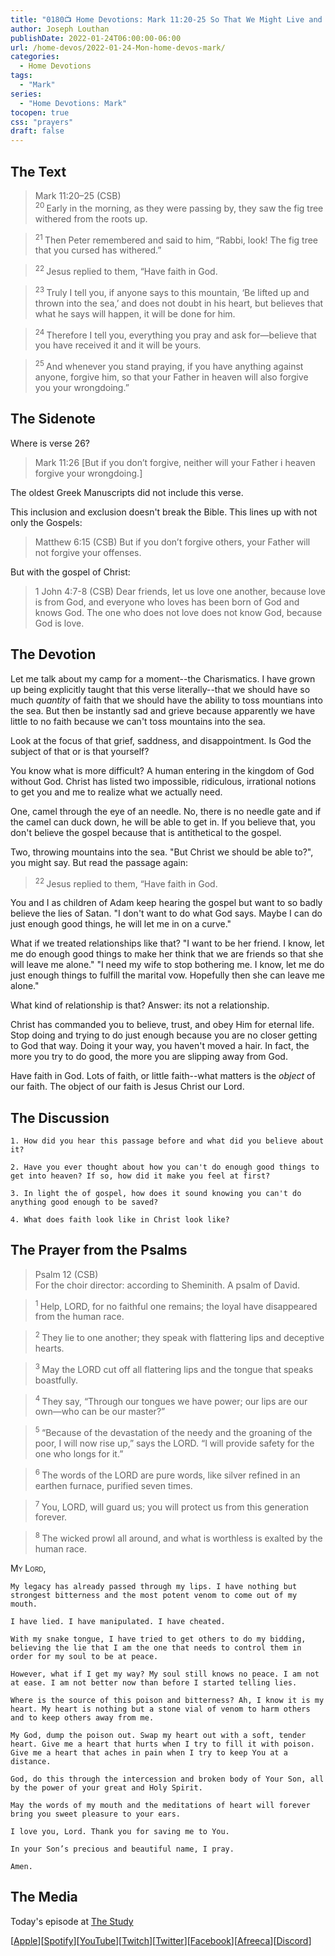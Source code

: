 ```yaml
---
title: "0180📺 Home Devotions: Mark 11:20-25 So That We Might Live and Believe"
author: Joseph Louthan
publishDate: 2022-01-24T06:00:00-06:00
url: /home-devos/2022-01-24-Mon-home-devos-mark/
categories:
  - Home Devotions
tags:
  - "Mark"
series:
  - "Home Devotions: Mark"
tocopen: true
css: "prayers"
draft: false
---
```

## The Text

>Mark 11:20–25 (CSB)  
><sup> 20 </sup> Early in the morning, as they were passing by, they saw the fig tree withered from the roots up. 

><sup> 21 </sup> Then Peter remembered and said to him, “Rabbi, look! The fig tree that you cursed has withered.” 

><sup> 22 </sup> Jesus replied to them, “Have faith in God. 

><sup> 23 </sup> Truly I tell you, if anyone says to this mountain, ‘Be lifted up and thrown into the sea,’ and does not doubt in his heart, but believes that what he says will happen, it will be done for him. 

><sup> 24 </sup> Therefore I tell you, everything you pray and ask for—believe that you have received it and it will be yours. 

><sup> 25 </sup> And whenever you stand praying, if you have anything against anyone, forgive him, so that your Father in heaven will also forgive you your wrongdoing.”

## The Sidenote

Where is verse 26?

>Mark 11:26 [But if you don’t forgive, neither will your Father i heaven forgive your wrongdoing.]

The oldest Greek Manuscripts did not include this verse. 

This inclusion and exclusion doesn't break the Bible. This lines up with not only the Gospels:

>Matthew 6:15 (CSB) But if you don’t forgive others, your Father will not forgive your offenses.

But with the gospel of Christ:

>1 John 4:7-8 (CSB) Dear friends, let us love one another, because love is from God, and everyone who loves has been born of God and knows God. The one who does not love does not know God, because God is love.

## The Devotion

Let me talk about my camp for a moment--the Charismatics. I have grown up being explicitly taught that this verse literally--that we should have so much *quantity* of faith that we should have the ability to toss mountians into the sea. But then be instantly sad and grieve because apparently we have little to no faith because we can't toss mountains into the sea.

Look at the focus of that grief, saddness, and disappointment. Is God the subject of that or is that yourself?

You know what is more difficult? A human entering in the kingdom of God without God. Christ has listed two impossible, ridiculous, irrational notions to get you and me to realize what we actually need.

One, camel through the eye of an needle. No, there is no needle gate and if the camel can duck down, he will be able to get in. If you believe that, you don't believe the gospel because that is antithetical to the gospel.

Two, throwing mountains into the sea. "But Christ we should be able to?", you might say. But read the passage again:

><sup> 22 </sup> Jesus replied to them, “Have faith in God. 

You and I as children of Adam keep hearing the gospel but want to so badly believe the lies of Satan. "I don't want to do what God says. Maybe I can do just enough good things, he will let me in on a curve."

What if we treated relationships like that? "I want to be her friend. I know, let me do enough good things to make her think that we are friends so that she will leave me alone." "I need my wife to stop bothering me. I know, let me do just enough things to fulfill the marital vow. Hopefully then she can leave me alone."

What kind of relationship is that? Answer: its not a relationship.

Christ has commanded you to believe, trust, and obey Him for eternal life. Stop doing and trying to do just enough because you are no closer getting to God that way. Doing it your way, you haven't moved a hair. In fact, the more you try to do good, the more you are slipping away from God.

Have faith in God. Lots of faith, or little faith--what matters is the *object* of our faith. The object of our faith is Jesus Christ our Lord.

## The Discussion

```text
1. How did you hear this passage before and what did you believe about it?
```

```text
2. Have you ever thought about how you can't do enough good things to get into heaven? If so, how did it make you feel at first?
```

```text
3. In light the of gospel, how does it sound knowing you can't do anything good enough to be saved?
```

```text
4. What does faith look like in Christ look like?
```

## The Prayer from the Psalms

>Psalm 12 (CSB)  
>   For the choir director: according to Sheminith. A psalm of David. 

><sup> 1 </sup> Help, LORD, for no faithful one remains; the loyal have disappeared from the human race. 

><sup> 2 </sup> They lie to one another; they speak with flattering lips and deceptive hearts. 

><sup> 3 </sup> May the LORD cut off all flattering lips and the tongue that speaks boastfully. 

><sup> 4 </sup> They say, “Through our tongues we have power; our lips are our own—who can be our master?” 

><sup> 5 </sup> “Because of the devastation of the needy and the groaning of the poor, I will now rise up,” says the LORD. “I will provide safety for the one who longs for it.” 

><sup> 6 </sup> The words of the LORD are pure words, like silver refined in an earthen furnace, purified seven times. 

><sup> 7 </sup> You, LORD, will guard us; you will protect us from this generation forever. 

><sup> 8 </sup> The wicked prowl all around, and what is worthless is exalted by the human race.

<div style="font-variant: small-caps;">
  My Lord,
</div>

```text
My legacy has already passed through my lips. I have nothing but strongest bitterness and the most potent venom to come out of my mouth.

I have lied. I have manipulated. I have cheated.

With my snake tongue, I have tried to get others to do my bidding, believing the lie that I am the one that needs to control them in order for my soul to be at peace.

However, what if I get my way? My soul still knows no peace. I am not at ease. I am not better now than before I started telling lies.

Where is the source of this poison and bitterness? Ah, I know it is my heart. My heart is nothing but a stone vial of venom to harm others and to keep others away from me.

My God, dump the poison out. Swap my heart out with a soft, tender heart. Give me a heart that hurts when I try to fill it with poison. Give me a heart that aches in pain when I try to keep You at a distance.

God, do this through the intercession and broken body of Your Son, all by the power of your great and Holy Spirit.

May the words of my mouth and the meditations of heart will forever bring you sweet pleasure to your ears.

I love you, Lord. Thank you for saving me to You.

In your Son’s precious and beautiful name, I pray.

Amen.
```

<div style="page-break-after: always;"></div>

## The Media

Today's episode at [The Study](http://study.theologic.us/podcast/)

\[[Apple](https://podcasts.apple.com/us/podcast/the-study/id1557102127)\]\[[Spotify](https://open.spotify.com/show/0Xs5qsNvWePyRqcmtOTPkR)\]\[[YouTube](http://youtube.theologic.us)\]\[[Twitch](http://twitch.theologic.us)\]\[[Twitter](https://twitter.com/theologic_us)\]\[[Facebook](https://www.facebook.com/groups/462231051477464)\]\[[Afreeca](https://bj.afreecatv.com/theologicus)\]\[[Discord](http://discord.theologic.us)\]
